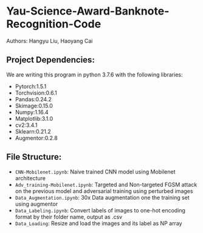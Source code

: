# Yau-Science-Award-Banknote-Recognition-Code
Authors: Hangyu Liu, Haoyang Cai
## Project Dependencies:
We are writing this program in python 3.7.6 with the following libraries:
* Pytorch:1.5.1
* Torchvision:0.6.1
* Pandas:0.24.2
* Skimage:0.15.0
* Numpy:1.16.4
* Matplotlib:3.1.0
* cv2:3.4.1
* Sklearn:0.21.2
* Augmentor:0.2.8
      
## File Structure:
* `CNN-Mobilenet.ipynb`: Naive trained CNN model using Mobilenet architecture
* `Adv_training-Mobilenet.ipynb`: Targeted and Non-targeted FGSM attack on the previous model and adversarial training using perturbed images
* `Data_Augmentation.ipynb`: 30x Data augmentation one the training set using augmentor
* `Data_Labeling.ipynb`: Convert labels of images to one-hot encoding format by their folder name, output as .csv
* `Data_Loading`: Resize and load the images and its label as NP array
